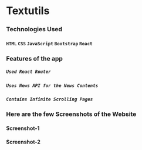 # Textutils

### Technologies Used
#### `HTML` `CSS` `JavaScript` `Bootstrap` `React`

### Features of the app

##### `Used React Router`
##### `Uses News API for the News Contents`
##### `Contains Infinite Scrolling Pages`

### Here are the few Screenshots of the Website
#### Screenshot-1
#### Screenshot-2